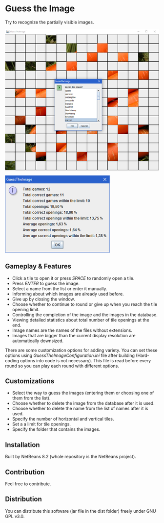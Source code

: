 # Guess the Image

Try to recognize the partially visible images.

![main](screenshots/main.bmp)

![statistics](screenshots/statistics.bmp)

## Gameplay & Features

* Click a tile to open it or press _SPACE_ to randomly open a tile.
* Press _ENTER_ to guess the image.
* Select a name from the list or enter it manually.
* Informing about which images are already used before.
* Give up by closing the window.
* Choose whether to continue to round or give up when you reach the tile opening limit.
* Controlling the completion of the image and the images in the database.
* Viewing detailed statistics about total number of tile openings at the end.
* Image names are the names of the files without extensions.
* Images that are bigger than the current display resolution are automatically downsized.

There are some customization options for adding variety.
You can set these options using _GuessTheImageConfiguration.ini_ file after building
(Hard-coding options into code is not necessary).
This file is read before every round so you can play each round with different options.

## Customizations

* Select the way to guess the images (entering them or choosing one of them from the list).
* Choose whether to delete the image from the database after it is used.
* Choose whether to delete the name from the list of names after it is used.
* Specify the number of horizontal and vertical tiles.
* Set a a limit for tile openings.
* Specify the folder that contains the images.

## Installation

Built by NetBeans 8.2 (whole repository is the NetBeans project).

## Contribution

Feel free to contribute.

## Distribution

You can distribute this software (jar file in the dist folder) freely under GNU GPL v3.0.
